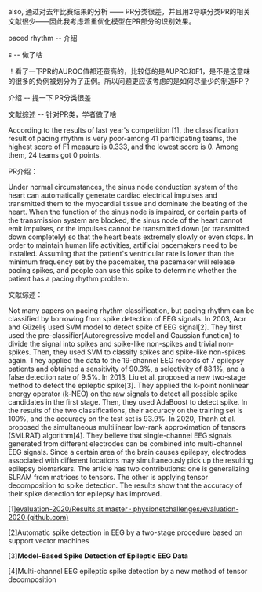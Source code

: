 also, 通过对去年比赛结果的分析 —— PR分类很差，并且用2导联分类PR的相关文献很少——因此我考虑着重优化模型在PR部分的识别效果。

paced rhythm -- 介绍

s -- 做了啥



！看了一下PR的AUROC值都还蛮高的，比较低的是AUPRC和F1，是不是这意味的很多的负例被划分为了正例。所以问题更应该考虑的是如何尽量少的制造FP？

介绍 -- 提一下 PR分类很差

文献综述 -- 针对PR类，学者做了啥

According to the results of last year's competition [1], the classification result of pacing rhythm is very poor-among 41 participating teams, the highest score of F1 measure is 0.333, and the lowest score is 0. Among them, 24 teams got 0 points.

PR介绍：

Under normal circumstances, the sinus node conduction system of the heart can automatically generate cardiac electrical impulses and transmitted them to the myocardial tissue and dominate the beating of the heart. When the function of the sinus node is impaired, or certain parts of the transmission system are blocked, the sinus node of the heart cannot emit impulses, or the impulses cannot be transmitted down (or transmitted down completely) so that the heart beats extremely slowly or even stops. In order to maintain human life activities, artificial pacemakers need to be installed. Assuming that the patient's ventricular rate is lower than the minimum frequency set by the pacemaker, the pacemaker will release pacing spikes, and people can use this spike to determine whether the patient has a pacing rhythm problem.

文献综述：

Not many papers on pacing rhythm classification, but pacing rhythm can be classified by borrowing from spike detection of EEG signals. In 2003, Acır and Güzeliş used SVM model to detect spike of EEG signal[2]. They first used the pre-classifier(Autoregressive model and  Gaussian function) to divide the signal into spikes and spike-like non-spikes and trivial non-spikes. Then, they used SVM to classify spikes and spike-like non-spikes again. They applied the data to the 19-channel EEG records of 7 epilepsy patients and obtained a sensitivity of 90.3%, a selectivity of 88.1%, and a false detection rate of 9.5%. In 2013, Liu et al. proposed a new two-stage method to detect the epileptic spike[3]. They applied the k-point nonlinear energy operator (k-NEO) on the raw signals to detect all possible spike candidates in the first stage. Then, they used AdaBoost to detect spike. In the results of the two classifications, their accuracy on the training set is 100%, and the accuracy on the test set is 93.9%. In 2020, Thanh et al. proposed the simultaneous multilinear low-rank approximation of tensors (SMLRAT) algorithm[4]. They believe that single-channel EEG signals generated from different electrodes can be combined into multi-channel EEG signals. Since a certain area of the brain causes epilepsy, electrodes associated with different locations may simultaneously pick up the resulting epilepsy biomarkers. The article has two contributions: one is generalizing SLRAM from matrices to tensors. The other is applying tensor decomposition to spike detection. The results show that the accuracy of their spike detection for epilepsy has improved. 





[1][evaluation-2020/Results at master · physionetchallenges/evaluation-2020 (github.com)](https://github.com/physionetchallenges/evaluation-2020/tree/master/Results)

[2]Automatic spike detection in EEG by a two-stage procedure based on support vector machines

[3]**Model-Based Spike Detection of Epileptic EEG Data** 

[4]Multi-channel EEG epileptic spike detection by a new method of tensor decomposition